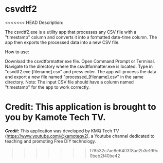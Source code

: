 # csvdtf2
 
<<<<<<< HEAD
Description:

The csvdtf2.exe is a utility app that processes any CSV file with a "timestamp" column and converts it into a formatted date-time column. The app then exports the processed data into a new CSV file.

How to use:

Download the csvdtformatter.exe file.
Open Command Prompt or Terminal.
Navigate to the directory where the csvdtformatter.exe is located.
Type in "csvdtf2.exe [filename].csv" and press enter.
The app will process the data and export a new file named "processed_[filename].csv" in the same directory.
Note: The input CSV file should have a column named "timestamp" for the app to work correctly.

Credit: This application is brought to you by Kamote Tech TV.
=======


***Credit:*** This application was developed by KMQ Tech TV (https://www.youtube.com/@kamoteqv2), a Youtube channel dedicated to teaching and promoting Free DIY technology.
>>>>>>> f78532c7ae8e6403f8ae2b3e199c0beb2f40be42
